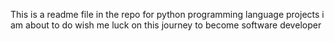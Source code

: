 This is a readme file in the repo for python programming language projects i am about to do wish me luck on this journey to become software developer
